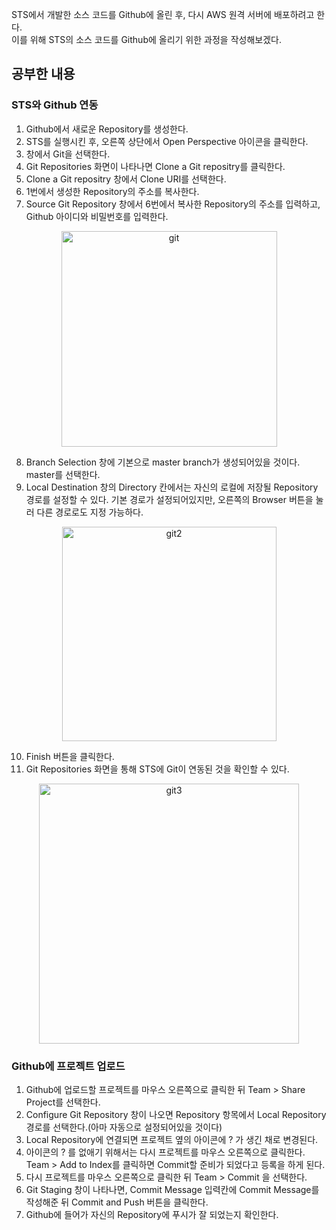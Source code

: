 STS에서 개발한 소스 코드를 Github에 올린 후, 다시 AWS 원격 서버에 배포하려고 한다.   
이를 위해 STS의 소스 코드를 Github에 올리기 위한 과정을 작성해보겠다.   

## 공부한 내용
### STS와 Github 연동
1. Github에서 새로운 Repository를 생성한다.
2. STS를 실행시킨 후, 오른쪽 상단에서 Open Perspective 아이콘을 클릭한다.
3. 창에서 Git을 선택한다. 
4. Git Repositories 화면이 나타나면 Clone a Git repositry를 클릭한다.  
5. Clone a Git repositry 창에서 Clone URI를 선택한다.
6. 1번에서 생성한 Repository의 주소를 복사한다.
7. Source Git Repository 창에서 6번에서 복사한 Repository의 주소를 입력하고, Github 아이디와 비밀번호를 입력한다.
<p align="center"><img width="345" alt="git" src="https://user-images.githubusercontent.com/53208493/101640971-83653f00-3a74-11eb-8b15-9db531528184.PNG">    

8. Branch Selection 창에 기본으로 master branch가 생성되어있을 것이다. master를 선택한다. 
9. Local Destination 창의 Directory 칸에서는 자신의 로컬에 저장될 Repository 경로를 설정할 수 있다. 기본 경로가 설정되어있지만, 오른쪽의 Browser 버튼을 눌러 다른 경로로도 지정 가능하다.  
<p align="center"><img width="343" alt="git2" src="https://user-images.githubusercontent.com/53208493/101640979-84966c00-3a74-11eb-9591-479e5fdfa251.PNG">    

10. Finish 버튼을 클릭한다.  
11. Git Repositories 화면을 통해 STS에 Git이 연동된 것을 확인할 수 있다.  
<p align="center"><img width="416" alt="git3" src="https://user-images.githubusercontent.com/53208493/101642051-df7c9300-3a75-11eb-890d-db85889927c2.PNG">

### Github에 프로젝트 업로드
1. Github에 업로드할 프로젝트를 마우스 오른쪽으로 클릭한 뒤 Team > Share Project를 선택한다.   
2. Configure Git Repository 창이 나오면 Repository 항목에서 Local Repository 경로를 선택한다.(아마 자동으로 설정되어있을 것이다)
3. Local Repository에 연결되면 프로젝트 옆의 아이콘에 ? 가 생긴 채로 변경된다.
4. 아이콘의 ? 를 없애기 위해서는 다시 프로젝트를 마우스 오른쪽으로 클릭한다. Team > Add to Index를 클릭하면 Commit할 준비가 되었다고 등록을 하게 된다.  
5. 다시 프로젝트를 마우스 오른쪽으로 클릭한 뒤 Team > Commit 을 선택한다.
6. Git Staging 창이 나타나면, Commit Message 입력칸에 Commit Message를 작성해준 뒤 Commit and Push 버튼을 클릭한다. 
7. Github에 들어가 자신의 Repository에 푸시가 잘 되었는지 확인한다. 
